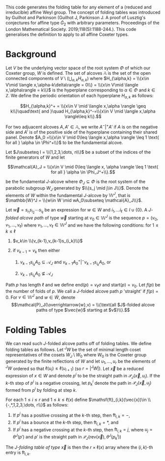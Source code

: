This code generates the folding table for any element of a (reduced and irreducible) affine Weyl group. The concept of folding tables was introduced by Guilhot and Parkinson (Guilhot J, Parkinson J. A proof of Lusztig's conjectures for affine type $\tilde{G}_2$ with arbitrary parameters. Proceedings of the London Mathematical Society. 2019;118(5):1188-244.). This code generalises the definition to apply to all affine Coxeter types.

# Background

Let $V$ be the underlying vector space of the root system $\Phi$ of which our Coxeter group, $W$ is defined. The set of alcoves $\mathbb{A}$ is the set of the open connected components of $V\setminus (\bigcup_{\alpha,k}H_{\alpha,k})$ where $H_{\alpha,k} = \\{x\in V\mid \langle x,\alpha-k\delta\rangle = 0\\} = \\{x\in V\mid \langle x,\alpha\rangle = k\\}$ is the hyperplane corresponding to $\alpha\in \Phi$ and $k\in \mathbb{Z}$. We define the periodic orientation of each hyperplane $H_{\alpha,k}$ as follows:

$$H_{\alpha,k}^+ = \\{x\in V \mid \langle x,\alpha \rangle \geq k\\}\quad\text{ and }\quad H_{\alpha,k}^-=\\{x\in V \mid \langle x,\alpha \rangle\leq k\\}.$$

For two adjuacent alcoves $A,A'\in \mathbb{A}$, we write $A {^-}| ^+ A'$ if $A$ is on the negative side and $A'$ is of the positive side of the hyperplane containing their shared panel. Denote $A_0 =\\{x\in V \mid 0\leq \langle x,\alpha \rangle \leq 1 \text{ for all } \alpha \in \Phi^+\\}$ to be the fundamental alcove. 

Let $J\subseteq I = \\{1,2,3,\dots, n\\}$ be a subset of the indices of the finite generators of $W$ and let

$$\mathcal{A}_J = \\{x\in V \mid  0\leq \langle x, \alpha \rangle \leq 1 \text{ for all } \alpha \in \Phi_J^+\\}.$$

be the fundamental $J$-alcove where $\Phi_J\subseteq \Phi$ is the root system of the parabolic subgroup $W_J$ generated by $\\{s_j \mid j\in J\\}$. Denote the elements of $W$ within the fundamental $J$-alcove by $\mathbb{W}^J$, that is $\mathbb{W}^J = \\{w\in W \mid wA_0\subseteq \mathcal{A}_J\\}$.

Let $\overrightarrow{w} = s_{i_1}s_{i_2}\cdots s_{i_\ell}$ be an expression for $w\in W$ and $i_1,\dots i_\ell\in I\cup\{0\}$. A $J$*-folded alcove path* of type $\vec{w}$ starting at $v_0\in \mathbb{W}^J$ is the sequence $p = (v_0,v_1,\dots,v_\ell)$ where $v_1,\dots, v_\ell\in \mathbb{W}^J$ and we have the following conditions: for $1\leq k\leq \ell$
1. $v_k\in \\{v_{k-1},v_{k-1}s_{i_k}\\}$
2. if $v_{k-1} = v_k$ then either 

    1. $v_{k-1}s_{i_k}A_0\subseteq \mathcal{A}_J$ and $v_{k-1}A_0{^+}|^-v_{k-1}s_{i_k}A_0$, or 

    2. $v_{k-1}s_{i_k}A_0\nsubseteq \mathcal{A}_J$

Path $p$ has length $\ell$ and we define $\mathrm{end}(p) = v_\ell\sigma$ and $\mathrm{start}(p) = v_0$. Let $f(p)$ be the number of folds of $p$. We call a $J$-folded alcove path $p$ 'straight' if $f(p) = 0$. For $v\in \mathbb{W}^J$ and $w\in \widetilde{W}$, denote
$$\mathcal{P}_J(\overrightarrow{w},v) = \\{\text{all $J$-folded alcove paths of type $\vec{w}$ starting at $v$}\\}.$$

# Folding Tables

We can read such $J$-folded alcove paths off of folding tables. We define folding tables as follows. Let ${^J}W$ be the set of minimal length coset representatives of the cosets $W_J\setminus W_0$ where $W_0$ is the Coxeter group generated by the finite reflections of $W$ and let $u_1,\dots, u_r$ be the elements of ${^J}W$ ordered so that $\ell(u_i)\leq \ell(u_{i+1})$ (so $r = |{^J}W|$). Let $\vec{x}$ be a reduced expression of $x\in W$ and denote $p^i$ to be the straight path in $\mathcal{P}_J(\vec{x},u_i)$. If the $k$-th step of $p^i$ is a negative crossing, let $p_k^i$ denote the path in $\mathcal{P}_J(\vec{x},u_j)$ formed from $p^i$ by folding at step $k$. 
    
For each $1\leq i\leq r$ and $1\leq k\leq \ell(x)$ define $\mathsf{ft}_{i,k}(\vec{x})\in \\{-,*,1,2,3,\dots, r\\}$ as follows: 

1. If $p^i$ has a positive crossing at the $k$-th step, then $\mathsf{ft}_{i,k} = -$,
2. If $p^i$ has a bounce at the $k$-th step, then $\mathrm{ft}_{i,k} = *$, and 
3. If $p^i$ has a negative crossing at the $k$-th step, then $\mathsf{ft}_{i,k} = j$, where $u_{j} = \theta^J(p')$ and $p'$ is the straight path in $\mathcal{P}_J(\mathrm{rev}(\vec{x}),\theta^J(p_k^i))$

The $J$*-folding table of type $\vec{x}$* is then the $r\times \ell(x)$ array where the $(i,k)$-th entry is $\mathsf{ft}_{i,k}$. 

